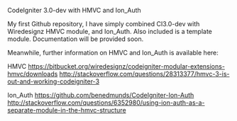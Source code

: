 CodeIgniter 3.0-dev with HMVC and Ion_Auth

My first Github repository, I have simply combined CI3.0-dev with Wiredesignz HMVC module, and Ion_Auth. Also included is a template module. Documentation will be provided soon.

Meanwhile, further information on HMVC and Ion_Auth is available here:

HMVC
https://bitbucket.org/wiredesignz/codeigniter-modular-extensions-hmvc/downloads
http://stackoverflow.com/questions/28313377/hmvc-3-is-out-and-working-codeigniter-3


Ion_Auth
https://github.com/benedmunds/CodeIgniter-Ion-Auth
http://stackoverflow.com/questions/6352980/using-ion-auth-as-a-separate-module-in-the-hmvc-structure



